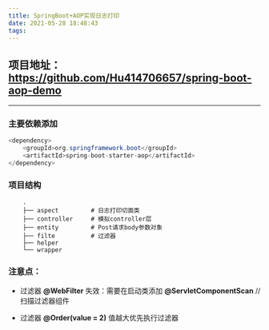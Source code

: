 ```yaml
---
title: SpringBoot+AOP实现日志打印
date: 2021-05-28 18:48:43
tags:
---
```


## 项目地址：https://github.com/Hu414706657/spring-boot-aop-demo

----

### 主要依赖添加

```java
<dependency>
    <groupId>org.springframework.boot</groupId>
    <artifactId>spring-boot-starter-aop</artifactId>
</dependency>
```

### 项目结构
```text
    .
    ├── aspect         # 日志打印切面类
    ├── controller     # 模拟controller层
    ├── entity         # Post请求body参数对象
    ├── filte          # 过滤器
    ├── helper         
    └── wrapper        

```

### 注意点：

 - 过滤器 **@WebFilter** 失效：需要在启动类添加 **@ServletComponentScan** // 扫描过滤器组件

 - 过滤器 **@Order(value = 2)** 值越大优先执行过滤器

